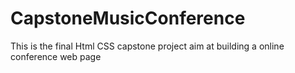# CapstoneMusicConference
This is the final Html CSS capstone project aim at building a online conference web page
